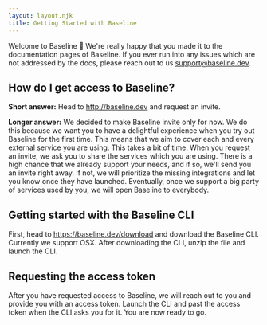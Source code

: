 ```yaml
---
layout: layout.njk
title: Getting Started with Baseline
---
```


Welcome to Baseline 🎉 We're really happy that you made it to the documentation pages of Baseline. 
If you ever run into any issues which are not addressed by the docs, please reach out to us [support@baseline.dev](mailto:support@baseline.dev).  

## How do I get access to Baseline?

**Short answer:** 
Head to http://baseline.dev and request an invite.

**Longer answer:** 
We decided to make Baseline invite only for now. 
We do this because we want you to have a delightful experience when you try out Baseline for the first time.
This means that we aim to cover each and every external service you are using. This takes a bit of time. 
When you request an invite, we ask you to share the services which you are using. 
There is a high chance that we already support your needs, and if so, we'll send you an invite right away.
If not, we will prioritize the missing integrations and let you know once they have launched.
Eventually, once we support a big party of services used by you, we will open Baseline to everybody.

## Getting started with the Baseline CLI

First, head to https://baseline.dev/download and download the Baseline CLI. 
Currently we support OSX. After downloading the CLI, unzip the file and launch the CLI.

## Requesting the access token

After you have requested access to Baseline, we will reach out to you and provide you with an access token.
Launch the CLI and past the access token when the CLI asks you for it. You are now ready to go.